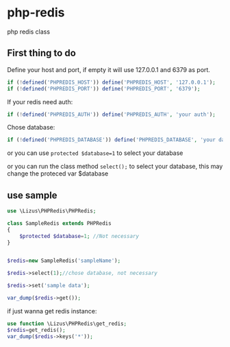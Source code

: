 # php-redis
php redis class

## First thing to do

Define your host and port, if empty it will use 127.0.0.1 and 6379 as port.

```php
if (!defined('PHPREDIS_HOST')) define('PHPREDIS_HOST', '127.0.0.1');
if (!defined('PHPREDIS_PORT')) define('PHPREDIS_PORT', '6379');
```

If your redis need auth:

```php
if (!defined('PHPREDIS_AUTH')) define('PHPREDIS_AUTH', 'your auth');
```

Chose database:

```php
if (!defined('PHPREDIS_DATABASE')) define('PHPREDIS_DATABASE', 'your database');
```

or you can use `protected $database=1` to select your database

or you can run the class method `select();` to select your database, this may change the proteced var $database

## use sample

```php
use \Lizus\PHPRedis\PHPRedis;

class SampleRedis extends PHPRedis 
{
    $protected $database=1; //Not necessary
}


$redis=new SampleRedis('sampleName');

$redis->select(1);//chose database, not necessary

$redis->set('sample data');

var_dump($redis->get());
```

if just wanna get redis instance:

```php
use function \Lizus\PHPRedis\get_redis;
$redis=get_redis();
var_dump($redis->keys('*'));
```
